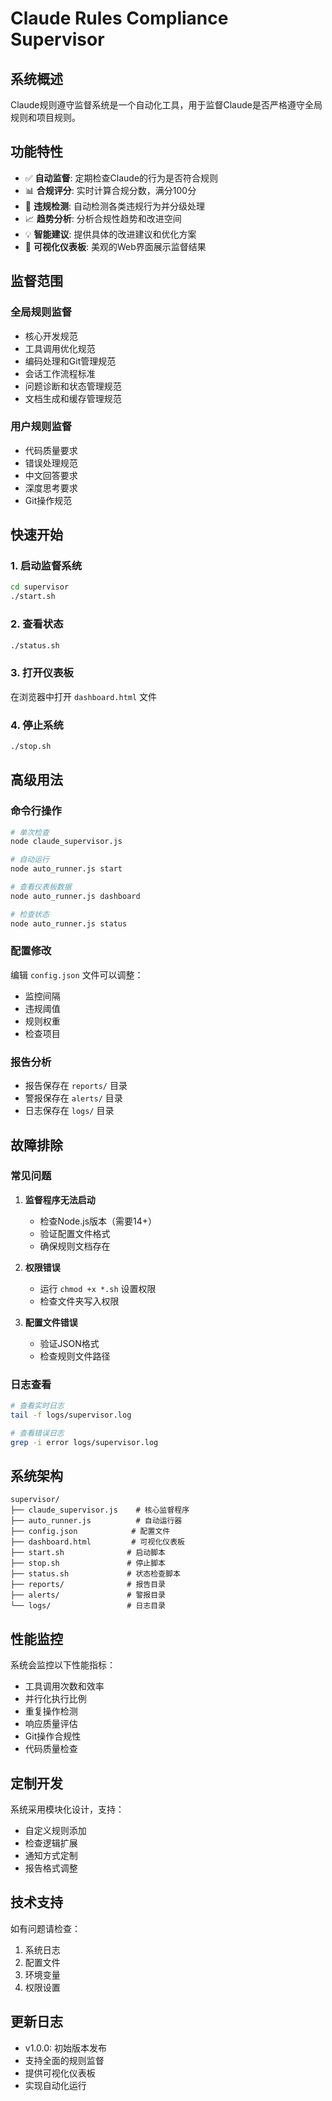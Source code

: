 # Claude Rules Compliance Supervisor

## 系统概述

Claude规则遵守监督系统是一个自动化工具，用于监督Claude是否严格遵守全局规则和项目规则。

## 功能特性

- ✅ **自动监督**: 定期检查Claude的行为是否符合规则
- 📊 **合规评分**: 实时计算合规分数，满分100分
- 🚨 **违规检测**: 自动检测各类违规行为并分级处理
- 📈 **趋势分析**: 分析合规性趋势和改进空间
- 💡 **智能建议**: 提供具体的改进建议和优化方案
- 📱 **可视化仪表板**: 美观的Web界面展示监督结果

## 监督范围

### 全局规则监督

- 核心开发规范
- 工具调用优化规范
- 编码处理和Git管理规范
- 会话工作流程标准
- 问题诊断和状态管理规范
- 文档生成和缓存管理规范

### 用户规则监督

- 代码质量要求
- 错误处理规范
- 中文回答要求
- 深度思考要求
- Git操作规范

## 快速开始

### 1. 启动监督系统

```bash
cd supervisor
./start.sh
```

### 2. 查看状态

```bash
./status.sh
```

### 3. 打开仪表板

在浏览器中打开 `dashboard.html` 文件

### 4. 停止系统

```bash
./stop.sh
```

## 高级用法

### 命令行操作

```bash
# 单次检查
node claude_supervisor.js

# 自动运行
node auto_runner.js start

# 查看仪表板数据
node auto_runner.js dashboard

# 检查状态
node auto_runner.js status
```

### 配置修改

编辑 `config.json` 文件可以调整：

- 监控间隔
- 违规阈值
- 规则权重
- 检查项目

### 报告分析

- 报告保存在 `reports/` 目录
- 警报保存在 `alerts/` 目录
- 日志保存在 `logs/` 目录

## 故障排除

### 常见问题

1. **监督程序无法启动**
   - 检查Node.js版本（需要14+）
   - 验证配置文件格式
   - 确保规则文档存在

2. **权限错误**
   - 运行 `chmod +x *.sh` 设置权限
   - 检查文件夹写入权限

3. **配置文件错误**
   - 验证JSON格式
   - 检查规则文件路径

### 日志查看

```bash
# 查看实时日志
tail -f logs/supervisor.log

# 查看错误日志
grep -i error logs/supervisor.log
```

## 系统架构

```
supervisor/
├── claude_supervisor.js    # 核心监督程序
├── auto_runner.js          # 自动运行器
├── config.json            # 配置文件
├── dashboard.html         # 可视化仪表板
├── start.sh              # 启动脚本
├── stop.sh               # 停止脚本
├── status.sh             # 状态检查脚本
├── reports/              # 报告目录
├── alerts/               # 警报目录
└── logs/                 # 日志目录
```

## 性能监控

系统会监控以下性能指标：

- 工具调用次数和效率
- 并行化执行比例
- 重复操作检测
- 响应质量评估
- Git操作合规性
- 代码质量检查

## 定制开发

系统采用模块化设计，支持：

- 自定义规则添加
- 检查逻辑扩展
- 通知方式定制
- 报告格式调整

## 技术支持

如有问题请检查：

1. 系统日志
2. 配置文件
3. 环境变量
4. 权限设置

## 更新日志

- v1.0.0: 初始版本发布
- 支持全面的规则监督
- 提供可视化仪表板
- 实现自动化运行
